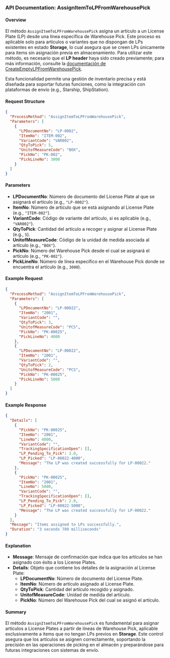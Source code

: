 ### API Documentation: AssignItemToLPFromWarehousePick

#### Overview
El método `AssignItemToLPFromWarehousePick` asigna un artículo a un License Plate (LP) desde una línea específica de Warehouse Pick. Este proceso es aplicable solo para artículos o variantes que no dispongan de LPs existentes en estado **Storage**, lo cual asegura que se creen LPs únicamente para items sin asignación previa en almacenamiento. Para utilizar este método, es necesario que el **LP header** haya sido creado previamente; para más información, consulte la [documentación de CreateEmptyLPFromWarehousePick](https://dev.azure.com/MSCloudExperts/Plur-e/_wiki/wikis/Plur-e.wiki/651/CreateEmptyLPFromWarehousePick).

Esta funcionalidad permite una gestión de inventario precisa y está diseñada para soportar futuras funciones, como la integración con plataformas de envío (e.g., Starship, ShipStation).

#### Request Structure
```json
{
  "ProcessMethod": "AssignItemToLPFromWarehousePick",
  "Parameters": [
    {
      "LPDocumentNo": "LP-0002",
      "ItemNo": "ITEM-002",
      "VariantCode": "VAR002",
      "QtyToPick": 5,
      "UnitofMeasureCode": "BOX",
      "PickNo": "PK-002",
      "PickLineNo": 3000
    }
  ]
}
```

#### Parameters
- **LPDocumentNo**: Número de documento del License Plate al que se asignará el artículo (e.g., `"LP-0002"`).
- **ItemNo**: Número de artículo que se está asignando al License Plate (e.g., `"ITEM-002"`).
- **VariantCode**: Código de variante del artículo, si es aplicable (e.g., `"VAR002"`).
- **QtyToPick**: Cantidad del artículo a recoger y asignar al License Plate (e.g., `5`).
- **UnitofMeasureCode**: Código de la unidad de medida asociada al artículo (e.g., `"BOX"`).
- **PickNo**: Número del Warehouse Pick desde el cual se asignará el artículo (e.g., `"PK-002"`).
- **PickLineNo**: Número de línea específico en el Warehouse Pick donde se encuentra el artículo (e.g., `3000`).

#### Example Request
```json
{
  "ProcessMethod": "AssignItemToLPFromWarehousePick",
  "Parameters": [
    {
      "LPDocumentNo": "LP-00022",
      "ItemNo": "2001",
      "VariantCode": "",
      "QtyToPick": 3,
      "UnitofMeasureCode": "PCS",
      "PickNo": "PK-00025",
      "PickLineNo": 4000
    },
    {
      "LPDocumentNo": "LP-00022",
      "ItemNo": "2001",
      "VariantCode": "",
      "QtyToPick": 2,
      "UnitofMeasureCode": "PCS",
      "PickNo": "PK-00025",
      "PickLineNo": 5000
    }
  ]
}
```

#### Example Response
```json
{
  "Details": [
    {
      "PickNo": "PK-00025",
      "ItemNo": "2001",
      "LineNo": 4000,
      "VariantCode": "",
      "TrackingSpecificationOpen": [],
      "LP_Pending_To_Pick": 3.0,
      "LP_Picked": "LP-00022-4000",
      "Message": "The LP was created successfully for LP-00022."
    },
    {
      "PickNo": "PK-00025",
      "ItemNo": "2001",
      "LineNo": 5000,
      "VariantCode": "",
      "TrackingSpecificationOpen": [],
      "LP_Pending_To_Pick": 2.0,
      "LP_Picked": "LP-00022-5000",
      "Message": "The LP was created successfully for LP-00022."
    }
  ],
  "Message": "Items assigned to LPs successfully.",
  "Duration": "3 seconds 789 milliseconds"
}
```

#### Explanation
- **Message**: Mensaje de confirmación que indica que los artículos se han asignado con éxito a los License Plates.
- **Details**: Objeto que contiene los detalles de la asignación al License Plate:
  - **LPDocumentNo**: Número de documento del License Plate.
  - **ItemNo**: Número de artículo asignado al License Plate.
  - **QtyToPick**: Cantidad del artículo recogido y asignado.
  - **UnitofMeasureCode**: Unidad de medida del artículo.
  - **PickNo**: Número del Warehouse Pick del cual se asignó el artículo.

#### Summary
El método `AssignItemToLPFromWarehousePick` es fundamental para asignar artículos a License Plates a partir de líneas de Warehouse Pick, aplicable exclusivamente a items que no tengan LPs previos en **Storage**. Este control asegura que los artículos se asignen correctamente, soportando la precisión en las operaciones de picking en el almacén y preparándose para futuras integraciones con sistemas de envío.



